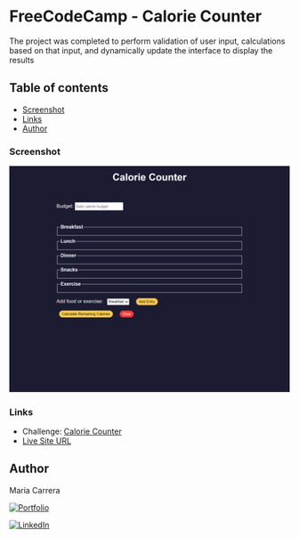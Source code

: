 # FreeCodeCamp - Calorie Counter

The project was completed to perform validation of user input, calculations based on that input, and dynamically update the interface to display the results

## Table of contents

- [Screenshot](#screenshot)
- [Links](#links)
- [Author](#author)

### Screenshot

![](./screenshot.png)

### Links

- Challenge: [Calorie Counter](https://www.freecodecamp.org/learn/javascript-algorithms-and-data-structures-v8/learn-form-validation-by-building-a-calorie-counter/step-1)
- [Live Site URL](https://mariecourse.github.io/calorie-counter/)

## Author

Maria Carrera

[![Portfolio](https://img.shields.io/badge/Portfolio-Visit-9cf?style=for-the-badge&logo=appveyor)](https://mariecourse.github.io/portfolio/)

[![LinkedIn](https://img.shields.io/badge/LinkedIn-blue?style=flat&logo=linkedin&labelColor=blue)](https://www.linkedin.com/in/maria-carrera-france/)
